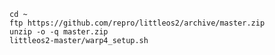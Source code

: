 	cd ~
	ftp https://github.com/repro/littleos2/archive/master.zip
	unzip -o -q master.zip
	littleos2-master/warp4_setup.sh
